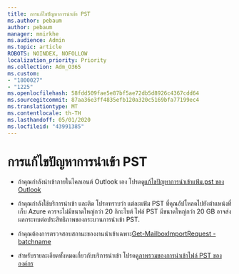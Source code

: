 ```yaml
---
title: การแก้ไขปัญหาการนําเข้า PST
ms.author: pebaum
author: pebaum
manager: mnirkhe
ms.audience: Admin
ms.topic: article
ROBOTS: NOINDEX, NOFOLLOW
localization_priority: Priority
ms.collection: Adm_O365
ms.custom:
- "1800027"
- "1225"
ms.openlocfilehash: 58fdd509fae5e87bf5ae72db5d8926c4367cdd64
ms.sourcegitcommit: 87aa36e3ff4835efb120a320c5169bfa77199ec4
ms.translationtype: MT
ms.contentlocale: th-TH
ms.lasthandoff: 05/01/2020
ms.locfileid: "43991385"
---
```

# <a name="troubleshooting-pst-import-issues"></a>การแก้ไขปัญหาการนําเข้า PST

- ถ้าคุณกําลังนําเข้าภายในไคลเอนต์ Outlook เอง โปรดดู[แก้ไขปัญหาการนําเข้าแฟ้ม.pst ของ Outlook](https://support.office.com/article/Fix-problems-importing-an-Outlook-pst-file-2d2e50dc-5c36-4ab2-ab50-f1be733b3d6e)

- ถ้าคุณกําลังใช้บริการนําเข้า และติด โปรดทราบว่า แต่ละแฟ้ม PST ที่คุณอัปโหลดไปยังตําแหน่งที่เก็บ Azure ควรจะไม่มีขนาดใหญ่กว่า 20 กิกะไบต์ ไฟล์ PST มีขนาดใหญ่กว่า 20 GB อาจส่งผลกระทบต่อประสิทธิภาพของกระบวนการนําเข้า PST.

- ถ้าคุณต้องการตรวจสอบสถานะของงานนําเข้าเฉพาะ[Get-MailboxImportRequest -batchname](https://docs.microsoft.com/powershell/module/exchange/mailboxes/get-mailboximportrequest)

- สําหรับรายละเอียดทั้งหมดเกี่ยวกับบริการนําเข้า โปรดดู[ภาพรวมของการนําเข้าไฟล์ PST ขององค์กร](https://docs.microsoft.com/microsoft-365/compliance/importing-pst-files-to-office-365?view=o365-worldwide)
